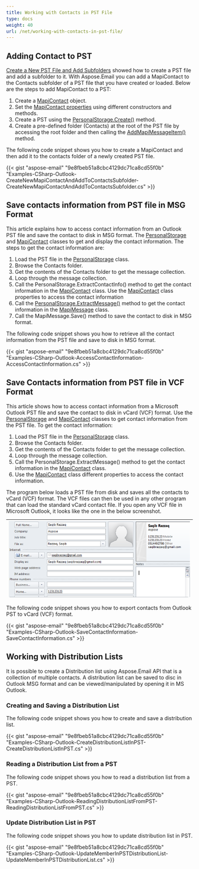 ```yaml
---
title: Working with Contacts in PST File
type: docs
weight: 40
url: /net/working-with-contacts-in-pst-file/
---
```



## **Adding Contact to PST**
[Create a New PST File and Add Subfolders](/net/create-new-pst-file-and-add-subfolders/#creating-a-new-pst-file-and-add-subfolders) showed how to create a PST file and add a subfolder to it. With Aspose.Email you can add a MapiContact to the Contacts subfolder of a PST file that you have created or loaded. Below are the steps to add MapiContact to a PST:

1. Create a [MapiContact](https://apireference.aspose.com/email/net/aspose.email.mapi/mapicontact) object.
1. Set the [MapiContact properties](https://apireference.aspose.com/email/net/aspose.email.mapi/mapicontact/properties/index) using different constructors and methods.
1. Create a PST using the [PersonalStorage.Create()](https://apireference.aspose.com/email/net/aspose.email.storage.pst/personalstorage/methods/create/index) method.
1. Create a pre-defined folder (Contacts) at the root of the PST file by accessing the root folder and then calling the [AddMapiMessageItem()](https://apireference.aspose.com/email/net/aspose.email.storage.pst/folderinfo/methods/addmapimessageitem) method.

The following code snippet shows you how to create a MapiContact and then add it to the contacts folder of a newly created PST file.



{{< gist "aspose-email" "9e8fbeb51a8cbc4129dc71ca8cd55f0b" "Examples-CSharp-Outlook-CreateNewMapiContactAndAddToContactsSubfolder-CreateNewMapiContactAndAddToContactsSubfolder.cs" >}}
## **Save contacts information from PST file in MSG Format**
This article explains how to access contact information from an Outlook PST file and save the contact to disk in MSG format. The [PersonalStorage](https://apireference.aspose.com/email/net/aspose.email.storage.pst/personalstorage) and [MapiContact](https://apireference.aspose.com/email/net/aspose.email.mapi/mapicontact) classes to get and display the contact information. The steps to get the contact information are:

1. Load the PST file in the [PersonalStorage](https://apireference.aspose.com/email/net/aspose.email.storage.pst/personalstorage) class.
1. Browse the Contacts folder.
1. Get the contents of the Contacts folder to get the message collection.
1. Loop through the message collection.
1. Call the PersonalStorage.ExtractContactInfo() method to get the contact information in the [MapiContact](https://apireference.aspose.com/email/net/aspose.email.mapi/mapicontact) class. Use the [MapiContact](https://apireference.aspose.com/email/net/aspose.email.mapi/mapicontact) class properties to access the contact information
1. Call the [PersonalStorage.ExtractMessage()](https://apireference.aspose.com/email/net/aspose.email.storage.pst/personalstorage/methods/extractmessage/index) method to get the contact information in the [MapiMessage](https://apireference.aspose.com/email/net/aspose.email.mapi/mapicontact) class.
1. Call the MapiMessage.Save() method to save the contact to disk in MSG format.

The following code snippet shows you how to retrieve all the contact information from the PST file and save to disk in MSG format.



{{< gist "aspose-email" "9e8fbeb51a8cbc4129dc71ca8cd55f0b" "Examples-CSharp-Outlook-AccessContactInformation-AccessContactInformation.cs" >}}
## **Save Contacts information from PST file in VCF Format**
This article shows how to access contact information from a Microsoft Outlook PST file and save the contact to disk in vCard (VCF) format. Use the [PersonalStorage](https://apireference.aspose.com/email/net/aspose.email.storage.pst/personalstorage) and [MapiContact](https://apireference.aspose.com/email/net/aspose.email.mapi/mapicontact) classes to get contact information from the PST file. To get the contact information:

1. Load the PST file in the [PersonalStorage](https://apireference.aspose.com/email/net/aspose.email.storage.pst/personalstorage) class.
1. Browse the Contacts folder.
1. Get the contents of the Contacts folder to get the message collection.
1. Loop through the message collection.
1. Call the PersonalStorage.ExtractMessage() method to get the contact information in the [MapiContact](https://apireference.aspose.com/email/net/aspose.email.mapi/mapicontact) class.
1. Use the [MapiContact](https://apireference.aspose.com/email/net/aspose.email.mapi/mapicontact) class different properties to access the contact information.

The program below loads a PST file from disk and saves all the contacts to vCard (VCF) format. The VCF files can then be used in any other program that can load the standard vCard contact file. If you open any VCF file in Microsoft Outlook, it looks like the one in the below screenshot.

|![todo:image_alt_text](working-with-contacts-in-pst-file_1.png)|
| :- |
The following code snippet shows you how to export contacts from Outlook PST to vCard (VCF) format.



{{< gist "aspose-email" "9e8fbeb51a8cbc4129dc71ca8cd55f0b" "Examples-CSharp-Outlook-SaveContactInformation-SaveContactInformation.cs" >}}
## **Working with Distribution Lists**
It is possible to create a Distribution list using Aspose.Email API that is a collection of multiple contacts. A distribution list can be saved to disc in Outlook MSG format and can be viewed/manipulated by opening it in MS Outlook.
### **Creating and Saving a Distribution List**
The following code snippet shows you how to create and save a distribution list.



{{< gist "aspose-email" "9e8fbeb51a8cbc4129dc71ca8cd55f0b" "Examples-CSharp-Outlook-CreateDistributionListInPST-CreateDistributionListInPST.cs" >}}
### **Reading a Distribution List from a PST**
The following code snippet shows you how to read a distribution list from a PST.



{{< gist "aspose-email" "9e8fbeb51a8cbc4129dc71ca8cd55f0b" "Examples-CSharp-Outlook-ReadingDistributionListFromPST-ReadingDistributionListFromPST.cs" >}}
### **Update Distribution List in PST**
The following code snippet shows you how to update distribution list in PST.



{{< gist "aspose-email" "9e8fbeb51a8cbc4129dc71ca8cd55f0b" "Examples-CSharp-Outlook-UpdateMemberInPSTDistributionList-UpdateMemberInPSTDistributionList.cs" >}}
